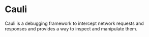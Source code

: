 # Cauli

Cauli is a debugging framework to intercept network requests and responses and provides a way to inspect and manipulate them.